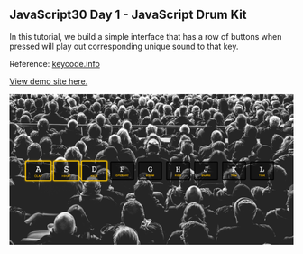 ## JavaScript30 Day 1 - JavaScript Drum Kit

In this tutorial, we build a simple interface that has a row of buttons when pressed will play out corresponding unique sound to that key.

Reference: [keycode.info](http://keycode.info)

[View demo site here.](https://webdevtuts.github.io/javascript30_01/)

![Preview](screenshot.png)
